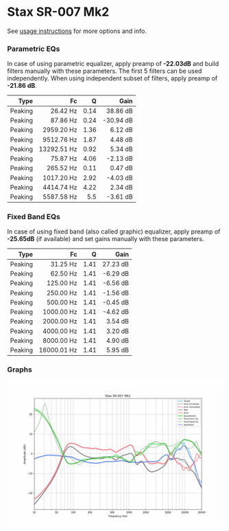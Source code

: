 # Stax SR-007 Mk2
See [usage instructions](https://github.com/jaakkopasanen/AutoEq#usage) for more options and info.

### Parametric EQs
In case of using parametric equalizer, apply preamp of **-22.03dB** and build filters manually
with these parameters. The first 5 filters can be used independently.
When using independent subset of filters, apply preamp of **-21.86 dB**.

| Type    | Fc          |    Q | Gain      |
|--------:|------------:|-----:|----------:|
| Peaking | 26.42 Hz    | 0.14 | 38.86 dB  |
| Peaking | 87.86 Hz    | 0.24 | -30.94 dB |
| Peaking | 2959.20 Hz  | 1.36 | 6.12 dB   |
| Peaking | 9512.76 Hz  | 1.87 | 4.48 dB   |
| Peaking | 13292.51 Hz | 0.92 | 5.34 dB   |
| Peaking | 75.87 Hz    | 4.06 | -2.13 dB  |
| Peaking | 265.52 Hz   | 0.11 | 0.47 dB   |
| Peaking | 1017.20 Hz  | 2.92 | -4.03 dB  |
| Peaking | 4414.74 Hz  | 4.22 | 2.34 dB   |
| Peaking | 5587.58 Hz  | 5.5  | -3.61 dB  |

### Fixed Band EQs
In case of using fixed band (also called graphic) equalizer, apply preamp of **-25.65dB**
(if available) and set gains manually with these parameters.

| Type    | Fc          |    Q | Gain     |
|--------:|------------:|-----:|---------:|
| Peaking | 31.25 Hz    | 1.41 | 27.23 dB |
| Peaking | 62.50 Hz    | 1.41 | -6.29 dB |
| Peaking | 125.00 Hz   | 1.41 | -6.56 dB |
| Peaking | 250.00 Hz   | 1.41 | -1.56 dB |
| Peaking | 500.00 Hz   | 1.41 | -0.45 dB |
| Peaking | 1000.00 Hz  | 1.41 | -4.62 dB |
| Peaking | 2000.00 Hz  | 1.41 | 3.54 dB  |
| Peaking | 4000.00 Hz  | 1.41 | 3.20 dB  |
| Peaking | 8000.00 Hz  | 1.41 | 4.90 dB  |
| Peaking | 16000.01 Hz | 1.41 | 5.95 dB  |

### Graphs
![](./Stax%20SR-007%20Mk2.png)